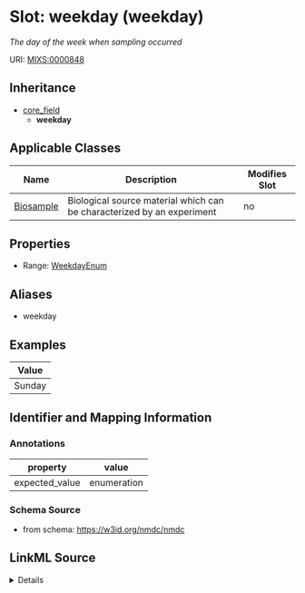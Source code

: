 # Slot: weekday (weekday)


_The day of the week when sampling occurred_



URI: [MIXS:0000848](https://w3id.org/mixs/0000848)




## Inheritance

* [core_field](core_field.md)
    * **weekday**





## Applicable Classes

| Name | Description | Modifies Slot |
| --- | --- | --- |
[Biosample](Biosample.md) | Biological source material which can be characterized by an experiment |  no  |







## Properties

* Range: [WeekdayEnum](WeekdayEnum.md)



## Aliases


* weekday




## Examples

| Value |
| --- |
| Sunday |

## Identifier and Mapping Information





### Annotations

| property | value |
| --- | --- |
| expected_value | enumeration || occurrence | 1 |



### Schema Source


* from schema: https://w3id.org/nmdc/nmdc




## LinkML Source

<details>
```yaml
name: weekday
annotations:
  expected_value:
    tag: expected_value
    value: enumeration
  occurrence:
    tag: occurrence
    value: '1'
description: The day of the week when sampling occurred
title: weekday
examples:
- value: Sunday
from_schema: https://w3id.org/nmdc/nmdc
aliases:
- weekday
rank: 1000
is_a: core field
slot_uri: MIXS:0000848
multivalued: false
alias: weekday
domain_of:
- Biosample
range: weekday_enum

```
</details>